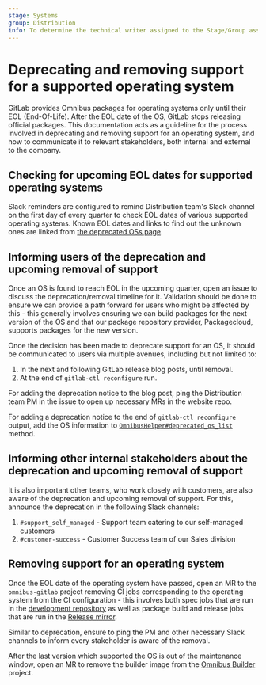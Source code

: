 ```yaml
---
stage: Systems
group: Distribution
info: To determine the technical writer assigned to the Stage/Group associated with this page, see https://about.gitlab.com/handbook/product/ux/technical-writing/#assignments
---
```


# Deprecating and removing support for a supported operating system

GitLab provides Omnibus packages for operating systems only until their EOL
(End-Of-Life). After the EOL date of the OS, GitLab stops releasing official
packages. This documentation acts as a guideline for the process involved in
deprecating and removing support for an operating system, and how to communicate
it to relevant stakeholders, both internal and external to the company.

## Checking for upcoming EOL dates for supported operating systems

Slack reminders are configured to remind Distribution team's Slack channel on
the first day of every quarter to check EOL dates of various supported
operating systems. Known EOL dates and links to find out the unknown ones are
linked from [the deprecated OSs page](https://docs.gitlab.com/ee/administration/package_information/supported_os.html).

## Informing users of the deprecation and upcoming removal of support

Once an OS is found to reach EOL in the upcoming quarter, open an issue to
discuss the deprecation/removal timeline for it. Validation should be done to
ensure we can provide a path forward for users who might be affected by this -
this generally involves ensuring we can build packages for the next version of
the OS and that our package repository provider, Packagecloud, supports packages
for the new version.

Once the decision has been made to deprecate support for an OS, it should be
communicated to users via multiple avenues, including but not limited to:

1. In the next and following GitLab release blog posts, until removal.
1. At the end of `gitlab-ctl reconfigure` run.

For adding the deprecation notice to the blog post, ping the Distribution team PM in
the issue to open up necessary MRs in the website repo.

For adding a deprecation notice to the end of `gitlab-ctl reconfigure` output, add
the OS information to [`OmnibusHelper#deprecated_os_list`](https://gitlab.com/gitlab-org/omnibus-gitlab/blob/e0fbef119bdcfccc488713c68c9e076c1a592412/files/gitlab-cookbooks/package/libraries/omnibus_helper.rb#L133)
method.

## Informing other internal stakeholders about the deprecation and upcoming removal of support

It is also important other teams, who work closely with customers, are also
aware of the deprecation and upcoming removal of support. For this, announce the
deprecation in the following Slack channels:

1. `#support_self_managed` - Support team catering to our self-managed customers
1. `#customer-success` - Customer Success team of our Sales division

## Removing support for an operating system

Once the EOL date of the operating system have passed, open an MR to the
`omnibus-gitlab` project removing CI jobs corresponding to the operating system
from the CI configuration - this involves both spec jobs that are run in the
[development repository](https://gitlab.com/gitlab-org/omnibus-gitlab) as well
as package build and release jobs that are run in the
[Release mirror](https://dev.gitlab.org/gitlab/omnibus-gitlab).

Similar to deprecation, ensure to ping the PM and other necessary Slack channels
to inform every stakeholder is aware of the removal.

After the last version which supported the OS is out of the maintenance window,
open an MR to remove the builder image from the
[Omnibus Builder](https://gitlab.com/gitlab-org/gitlab-omnibus-builder)
project.
